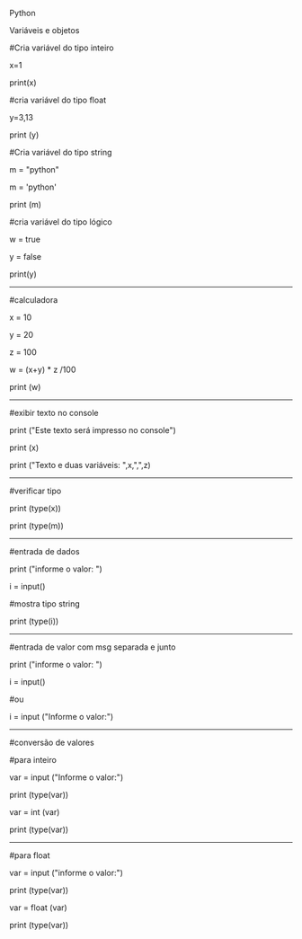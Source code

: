Python

Variáveis e objetos

#Cria variável do tipo inteiro

x=1

print(x)

#cria variável do tipo float

y=3,13

print (y)

#Cria variável do tipo string

m = "python"

m = 'python'

print (m)

#cria variável do tipo lógico

w = true

y = false

print(y)

-----------------------------------------------------

#calculadora

x = 10

y = 20

z = 100

w = (x+y) * z /100

print (w)

-----------------------------------------

#exibir texto no console

print ("Este texto será impresso no console")

print (x)

print ("Texto e duas variáveis: ",x,",",z)

---------------------------------

#verificar tipo

print (type(x))

print (type(m))

______________________________________________

#entrada de dados

print ("informe o valor: ")

i = input()

#mostra tipo string

print (type(i))

____________________________________

#entrada de valor com msg separada e junto

print ("informe o valor: ")

i = input()

#ou

i = input ("Informe o valor:")

_______________________

#conversão de valores

#para inteiro

var = input ("Informe o valor:")

print (type(var))

var = int (var)

print (type(var))

________________________________________________

#para float

var = input ("informe o valor:")

print (type(var))

var = float (var)

print (type(var))